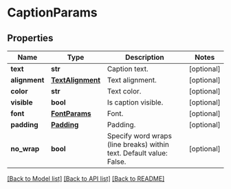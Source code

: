 # CaptionParams

## Properties
Name | Type | Description | Notes
------------ | ------------- | ------------- | -------------
**text** | **str** | Caption text. | [optional] 
**alignment** | [**TextAlignment**](TextAlignment.md) | Text alignment. | [optional] 
**color** | **str** | Text color. | [optional] 
**visible** | **bool** | Is caption visible. | [optional] 
**font** | [**FontParams**](FontParams.md) | Font. | [optional] 
**padding** | [**Padding**](Padding.md) | Padding. | [optional] 
**no_wrap** | **bool** | Specify word wraps (line breaks) within text. Default value: False. | [optional] 

[[Back to Model list]](../README.md#documentation-for-models) [[Back to API list]](../README.md#documentation-for-api-endpoints) [[Back to README]](../README.md)


